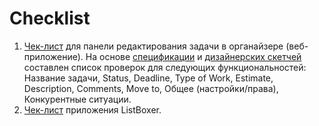 # Checklist
1. [Чек-лист](https://github.com/Ed-Yunusov/Test-documentation/blob/main/Checklist/Checklist%20(Organizer).pdf) для панели редактирования задачи в органайзере (веб-приложение). 
На основе [спецификации](https://github.com/Ed-Yunusov/Test-documentation/blob/main/Checklist/Specification%20(Organizer).pdf) и [дизайнерских скетчей](https://github.com/Ed-Yunusov/Test-documentation/blob/main/Checklist/Designer%20sketches%20(Organizer).pdf) составлен список проверок для следующих функциональностей:
Название задачи, Status, Deadline, Type of Work, Estimate, Description, Comments, Move to, Общее (настройки/права), Конкурентные ситуации.
2. [Чек-лист](https://github.com/Ed-Yunusov/Test-documentation/blob/main/Checklist/Checklist%20(ListBoxer).pdf) приложения ListBoxer.
